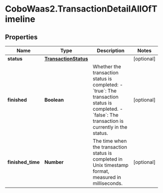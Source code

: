# CoboWaas2.TransactionDetailAllOfTimeline

## Properties

Name | Type | Description | Notes
------------ | ------------- | ------------- | -------------
**status** | [**TransactionStatus**](TransactionStatus.md) |  | [optional] 
**finished** | **Boolean** | Whether the transaction status is completed:   - &#x60;true&#x60;: The transaction status is completed.   - &#x60;false&#x60;: The transaction is currently in the status.  | [optional] 
**finished_time** | **Number** | The time when the transaction status is completed in Unix timestamp format, measured in milliseconds. | [optional] 


